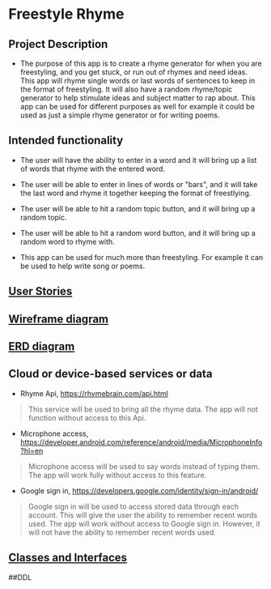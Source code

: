 # Freestyle Rhyme

## Project Description
 
* The purpose of this app is to create a rhyme generator for when you are freestyling, and you get stuck, or run out of rhymes and need ideas. This app will rhyme single words or last words of sentences to keep in the format of freestyling. It will also have a random rhyme/topic generator to help stimulate ideas and subject matter to rap about. This app can be used for different purposes as well for example it could be used as just a simple rhyme generator or for writing poems.

## Intended functionality
* The user will have the ability to enter in a word and it will bring up a list of words that rhyme with the entered word.

* The user will be able to enter in lines of words or "bars", and it will take the last word and rhyme it together keeping the format of freestlying. 

* The user will be able to hit a random topic button, and it will bring up a random topic.

* The user will be able to hit a random word button, and it will bring up a random word to rhyme with.

* This app can be used for much more than freestyling. For example it can be used to help write song or poems.

## [User Stories](user-stories.md)

## [Wireframe diagram](wireframe.md)

## [ERD diagram](erd.md)

## Cloud or device-based services or data

* Rhyme Api, https://rhymebrain.com/api.html
> This service will be used to bring all the rhyme data. The app will not function without access to this Api.

* Microphone access, https://developer.android.com/reference/android/media/MicrophoneInfo?hl=en
> Microphone access will be used to say words instead of typing them. The app will work fully without access to this feature.

* Google sign in, https://developers.google.com/identity/sign-in/android/
> Google sign in will be used to access stored data through each account. This will give the user the ability to remember recent words used. The app will work without access to Google sign in. However, it will not have the ability to remember recent words used.

## [Classes and Interfaces](milestone2-links.md)

##DDL